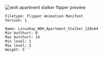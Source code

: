 ![woh apartment stalker flipper preview](https://i.imgur.com/SXph8hI.png)

```
Filetype: Flipper Animation Manifest
Version: 1

Name: LinusKay_WOH_Apartment_Stalker_128x64
Min butthurt: 0
Max butthurt: 14
Min level: 1
Max level: 3
Weight: 5```
